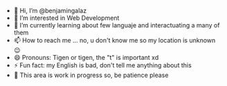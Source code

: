 - 👋 Hi, I’m @benjamingalaz
- 👀 I’m interested in Web Development
- 🌱 I’m currently learning about few languaje and interactuating a many of them
- 📫 How to reach me ... no, u don't know me so my location is unknown 😉
- 😄 Pronouns: Tigen or tigen, the "t" is important xd
- ⚡ Fun fact: my English is bad, don't tell me anything about this
- 🔨 This area is work in progress so, be patience please 

<!---
benjamingalaz/benjamingalaz is a ✨ special ✨ repository because its `README.md` (this file) appears on your GitHub profile.
You can click the Preview link to take a look at your changes.
--->
